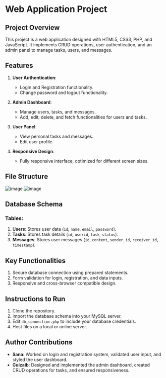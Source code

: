 # Web Application Project

## Project Overview
This project is a web application designed with HTML5, CSS3, PHP, and JavaScript. It implements CRUD operations, user authentication, and an admin panel to manage tasks, users, and messages.

## Features
1. **User Authentication**:
   - Login and Registration functionality.
   - Change password and logout functionality.

2. **Admin Dashboard**:
   - Manage users, tasks, and messages.
   - Add, edit, delete, and fetch functionalities for users and tasks.

3. **User Panel**:
   - View personal tasks and messages.
   - Edit user profile.

4. **Responsive Design**:
   - Fully responsive interface, optimized for different screen sizes.

## File Structure
![image](https://github.com/user-attachments/assets/ccf87faf-16f1-49d4-869e-585ed86c9a16)
![image](https://github.com/user-attachments/assets/7b16cadf-f615-4cc2-ad06-8338fce37457)


## Database Schema
### Tables:
1. **Users**: Stores user data (`id`, `name`, `email`, `password`).
2. **Tasks**: Stores task details (`id`, `userid`, `task`, `status`).
3. **Messages**: Stores user messages (`id`, `content`, `sender_id`, `receiver_id`, `timestamp`).

## Key Functionalities
1. Secure database connection using prepared statements.
2. Form validation for login, registration, and data inputs.
3. Responsive and cross-browser compatible design.

## Instructions to Run
1. Clone the repository.
2. Import the database schema into your MySQL server.
3. Edit `db_connection.php` to include your database credentials.
4. Host files on a local or online server.

## Author Contributions
- **Sana**: Worked on login and registration system, validated user input, and styled the user dashboard.
- **Gulzaib**: Designed and implemented the admin dashboard, created CRUD operations for tasks, and ensured responsiveness.


